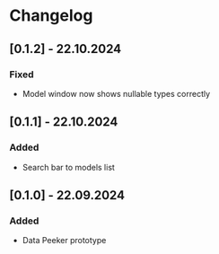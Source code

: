 # Changelog

## [0.1.2] - 22.10.2024

### Fixed
-   Model window now shows nullable types correctly

## [0.1.1] - 22.10.2024

### Added
-   Search bar to models list

## [0.1.0] - 22.09.2024

### Added

-   Data Peeker prototype
